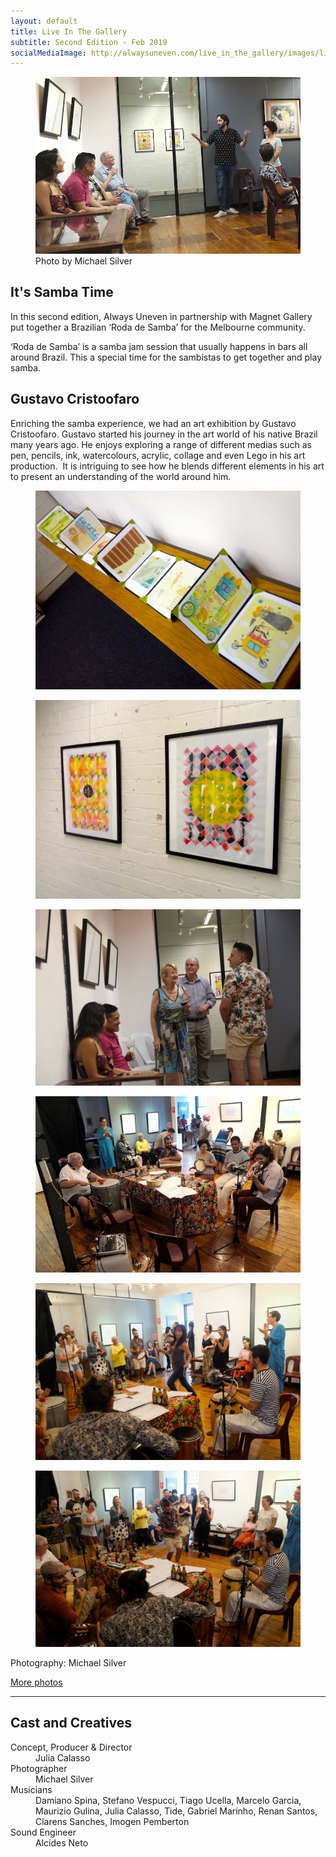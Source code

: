 ```yaml
---
layout: default
title: Live In The Gallery
subtitle: Second Edition - Feb 2019
socialMediaImage: http://alwaysuneven.com/live_in_the_gallery/images/live_in_the_gallery_2_edition.jpg
---
```


<figure class="figure float-right ml-3 mb-3">
  <img class="img-fluid" src="images/live_in_the_gallery_artist.jpg" />
  <figcaption class="figure-caption mt-1">Photo by Michael Silver</figcaption>
</figure>


## It's Samba Time

In this second edition, Always Uneven in partnership with Magnet Gallery put together a Brazilian ‘Roda de Samba’ for the Melbourne community. 

‘Roda de Samba’ is a samba jam session that usually happens in bars all around Brazil. This a special time for the sambistas to get together and play samba.  

## Gustavo Cristoofaro

Enriching the samba experience, we had an art exhibition by Gustavo Cristoofaro. Gustavo started his journey in the art world of his native Brazil many years ago. He enjoys exploring a range of different medias such as pen, pencils, ink, watercolours, acrylic, collage and even Lego in his art production.  It is intriguing to see how he blends different elements in his art to present an understanding of the world around him. 
 

<div class="row">
  
  <figure class=" col-lg-6 col-md-6">
      <img class="img-fluid" src="images/live_in_the_gallery_artwork1.jpg">
  </figure>
  <figure class=" col-lg-6 col-md-6">
      <img class="img-fluid" src="images/live_in_the_gallery_artwork2.jpg">
  </figure>
  <figure class=" col-lg-6 col-md-6">
      <img class="img-fluid" src="images/live_in_the_gallery_crowd1.jpg">
  </figure>
  <figure class=" col-lg-6 col-md-6">
      <img class="img-fluid" src="images/live_in_the_gallery_tide.jpg">
  </figure>
  <figure class=" col-lg-6 col-md-6">
      <img class="img-fluid" src="images/live_in_the_gallery_dance1.jpg">
  </figure>
  <figure class=" col-lg-6 col-md-6">
      <img class="img-fluid" src="images/live_in_the_gallery_dance2.jpg">
  </figure>
    <div class="col-12">
    <p class="lead">
      Photography: Michael Silver
    </p>
  </div>
</div>

[More photos](https://www.facebook.com/pg/alwaysuneven/photos/?tab=album&album_id=446209709456966)

<hr>    
 <h2 class="content-subhead">Cast and Creatives</h2>     

<dl class="row">
  <dt class="col-6">Concept, Producer &amp; Director</dt>
  <dd class="col-6">Julia Calasso</dd>

  <dt class="col-6">Photographer</dt>
  <dd class="col-6">Michael Silver</dd>

  <dt class="col-6">Musicians</dt>
  <dd class="col-6">Damiano Spina, Stefano Vespucci, Tiago Ucella, Marcelo Garcia, Maurizio Gulina, Julia Calasso, Tide, Gabriel Marinho, Renan Santos, Clarens Sanches, Imogen Pemberton</dd>

  <dt class="col-6">Sound Engineer</dt>
  <dd class="col-6">Alcides Neto</dd>

</dl>

